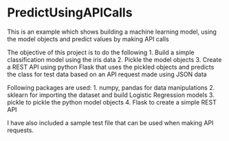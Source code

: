 # PredictUsingAPICalls
This is an example which shows building a machine learning model, using the model objects and predict values by making API calls


The objective of this project is to do the following
	1. Build a simple classification model using the iris data
	2. Pickle the model objects
	3. Create a REST API using python Flask that uses the pickled objects and predicts the class for test data based on an API request made using JSON data

	
Following packages are used:
	1. numpy, pandas for data manipulations
	2. sklearn for importing the dataset and build Logistic Regression models
	3. pickle to pickle the python model objects
	4. Flask to create a simple REST API

I have also included a sample test file that can be used when making API requests. 